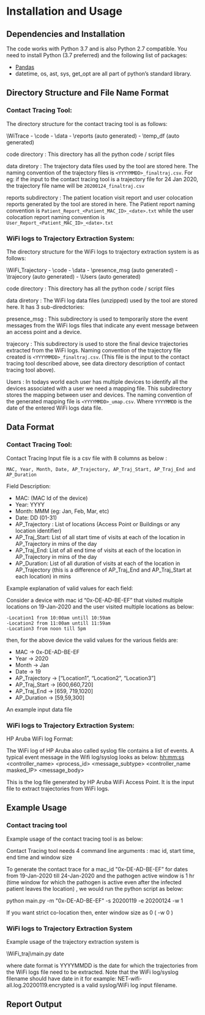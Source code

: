 # Installation and Usage

## Dependencies and Installation
The code works with Python 3.7 and is also Python 2.7 compatible. You need to install Python (3.7 preferred) and the following list of packages:
  * [Pandas](https://pandas.pydata.org/pandas-docs/stable/getting_started/install.html)
  * datetime, os, ast, sys, get_opt are all part of python’s standard library. 

## Directory Structure and File Name Format
### Contact Tracing Tool:
The directory structure for the contact tracing tool is as follows:

\WiTrace
    - \code
    - \data
        - \reports (auto generated)
        - \temp_df (auto generated)

code directory : This directory has all the python code / script files 

data diretory : The trajectory data files used by the tool are stored here. The naming convention of the trajectory files is `<YYYYMMDD>_finaltraj.csv`. For eg: if the input to the contact tracing tool is a trajectory file for 24 Jan 2020, the trajectory file name will be `20200124_finaltraj.csv`

reports subdirectory : The patient location visit report and user colocation reports generated by the tool are stored in here. The Patient report naming convention is `Patient_Report_<Patient_MAC_ID>_<date>.txt` while the user colocation report naming convention is `User_Report_<Patient_MAC_ID>_<date>.txt`

### WiFi logs to Trajectory Extraction System:

The directory structure for the WiFi logs to trajectory extraction system is as follows:

\WiFi_Trajectory
    - \code
    - \data
        - \presence_msg (auto generated)
        - \trajecory (auto generated) 
        - \Users (auto generated)

code directory : This directory has all the python code / script files 

data diretory : The WiFi log data files (unzipped) used by the tool are stored here. It has 3 sub-diredctories:

  presence_msg : This subdirectory is used to temporarily store the event messages from the WiFi logs files that indicate any event message between an access point and a device.
  
  trajecory : This subdirectory is used to store the final device trajectories extracted from the WiFi logs. Naming convention of the trajectory file created is `<YYYYMMDD>_finaltraj.csv`. (This file is the input to the contact tracing tool described above, see data directory description of contact tracing tool above).
  
  Users : In todays world each user has multiple devices to identify all the devices associated with a user we need a mapping file. This subdirectory stores the mapping between user and devices. The naming convention of the generated mapping file is `<YYYYMMDD>_umap.csv`. Where `YYYYMMDD` is the date of the entered WiFi logs data file.

## Data Format

### Contact Tracing Tool:
Contact Tracing Input file is a csv file with 8 columns as below : 

    MAC, Year, Month, Date, AP_Trajectory, AP_Traj_Start, AP_Traj_End and AP_Duration

Field Description:

- MAC: (MAC Id of the device)
- Year: YYYY 
- Month: MMM (eg: Jan, Feb, Mar, etc)
- Date: DD (01-31)
- AP_Trajectory : List of locations (Access Point or Buildings or any location identifier) 
- AP_Traj_Start: List of all start time of visits at each of the location in AP_Trajectory in mins of the day
- AP_Traj_End: List of all end time of visits at each of the location in AP_Trajectory in mins of the day
- AP_Duration: List of all duration of visits at each of the location in AP_Trajectory (this is a difference of AP_Traj_End and AP_Traj_Start at each location) in mins

Example explanation of valid values for each field:

Consider a device with mac id “0x-DE-AD-BE-EF” that visited multiple locations on 19-Jan-2020 and the user visited multiple locations as below:

    -Location1 from 10:00am untill 10:59am
    -Location2 from 11:00am untill 11:59am
    -Location3 from noon till 5pm

then, for the above device the valid values for the various fields are:

- MAC -> 0x-DE-AD-BE-EF
- Year -> 2020
- Month -> Jan
- Date -> 19
- AP_Trajectory -> [“Location1”, “Location2”, “Location3”]
- AP_Traj_Start -> [600,660,720]
- AP_Traj_End -> [659, 719,1020]
- AP_Duration -> [59,59,300]


An example input data file <to be added: amee reminder>

### WiFi logs to Trajectory Extraction System:

HP Aruba WiFi log Format:

The WiFi log of HP Aruba also called syslog file contains a list of events. A typical event message in the Wifi log/syslog looks as below:
<Month Date> <hh:mm:ss> <controller_name> <process_id> <message_subtype> <controller_name masked_IP> <message_body>

This is the log file generated by HP Aruba WiFi Access Point. It is the input file to extract trajectories from WiFi logs.

## Example Usage
### Contact tracing tool 
Example usage of the contact tracing tool is as below:

Contact Tracing tool needs 4 command line arguments :
mac id, start time, end time and window size

To generate the contact trace for a mac_id "0x-DE-AD-BE-EF” for dates from 19-Jan-2020 till 24-Jan-2020 and the pathogen active window is 1 hr (time window for which the pathogen is active even after the infected patient leaves the location) , we would run the python script as below:

python main.py -m "0x-DE-AD-BE-EF" -s 20200119 -e 20200124 -w 1

If you want strict co-location then, enter window size as 0 ( -w 0 )

### WiFi logs to Trajectory Extraction System
Example usage of the trajectory extraction system is 

\WiFi_traj\main.py date

where date format is YYYYMMDD is the date for which the trajectories from the WiFi logs file need to be extracted.
Note that the WiFi log/syslog filename should have date in it for example: NET-wifi-all.log.20200119.encrypted is a valid syslog/WiFi log input filename.

## Report Output
